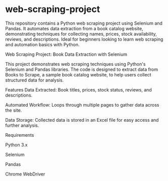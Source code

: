 # web-scraping-project
This repository contains a Python web scraping project using Selenium and Pandas. It automates data extraction from a book catalog website, demonstrating techniques for collecting names, prices, stock availability, reviews, and descriptions. Ideal for beginners looking to learn web scraping and automation basics with Python.

Web Scraping Project: Book Data Extraction with Selenium

This project demonstrates web scraping techniques using Python's Selenium and Pandas libraries. The code is designed to extract data from Books to Scrape, a sample book catalog website, to help users collect structured data for analysis.

Features
Data Extracted: Book titles, prices, stock status, reviews, and descriptions.

Automated Workflow: Loops through multiple pages to gather data across the site.

Data Storage: Collected data is stored in an Excel file for easy access and further analysis.

Requirements

Python 3.x

Selenium

Pandas

Chrome WebDriver

